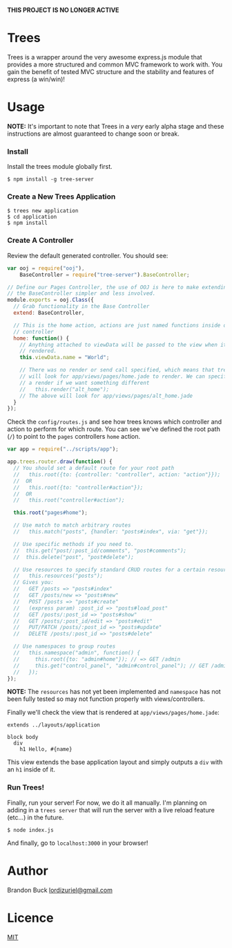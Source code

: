 **THIS PROJECT IS NO LONGER ACTIVE**

# Trees

Trees is a wrapper around the very awesome express.js module that provides a
more structured and common MVC framework to work with. You gain the benefit of
tested MVC structure and the stability and features of express (a win/win)!

# Usage

**NOTE:** It's important to note that Trees in a _very_ early alpha stage and
these instructions are almost guaranteed to change soon or break.

### Install

Install the trees module globally first.

```
$ npm install -g tree-server
```

### Create a New Trees Application

```
$ trees new application
$ cd application
$ npm install
```

### Create A Controller

Review the default generated controller. You should see:

```javascript
var ooj = require("ooj"),
    BaseController = require("tree-server").BaseController;

// Define our Pages Controller, the use of OOJ is here to make extending
// the BaseController simpler and less involved.
module.exports = ooj.Class({
  // Grab functionality in the Base Controller
  extend: BaseController,

  // This is the home action, actions are just named functions inside of a
  // controller
  home: function() {
    // Anything attached to viewData will be passed to the view when it is
    // rendered.
    this.viewData.name = "World";

    // There was no render or send call specified, which means that trees
    // will look for app/views/pages/home.jade to render. We can specify
    // a render if we want something different
    //   this.render("alt_home");
    // The above will look for app/views/pages/alt_home.jade
  }
});
```

Check the `config/routes.js` and see how trees knows which controller and action
to perform for which route. You can see we've defined the root path (`/`) to point
to the `pages` controllers `home` action.

```javascript
var app = require("../scripts/app");

app.trees.router.draw(function() {
  // You should set a default route for your root path
  //   this.root({to: {controller: "controller", action: "action"}});
  //  OR
  //   this.root({to: "controller#action"});
  //  OR
  //   this.root("controller#action");

  this.root("pages#home");

  // Use match to match arbitrary routes
  //   this.match("posts", {handler: "posts#index", via: "get"});

  // Use specific methods if you need to.
  //  this.get("post/:post_id/comments", "post#comments");
  //  this.delete("post", "post#delete");

  // Use resources to specify standard CRUD routes for a certain resource
  //   this.resources("posts");
  // Gives you:
  //   GET /posts => "posts#index"
  //   GET /posts/new => "posts#new"
  //   POST /posts => "posts#create"
  //   (express param) :post_id => "posts#load_post"
  //   GET /posts/:post_id => "posts#show"
  //   GET /posts/:post_id/edit => "posts#edit"
  //   PUT/PATCH /posts/:post_id => "posts#update"
  //   DELETE /posts/:post_id => "posts#delete"

  // Use namespaces to group routes
  //   this.namespace("admin", function() {
  //     this.root({to: "admin#home"}); // => GET /admin
  //     this.get("control_panel", "admin#control_panel"); // GET /admin/control_panel
  //   });
});
```

**NOTE:** The `resources` has not yet been implemented and `namespace` has not
been fully tested so may not function properly with views/controllers.

Finally we'll check the view that is rendered at `app/views/pages/home.jade`:

```jade
extends ../layouts/application

block body
  div
    h1 Hello, #{name}
```

This view extends the base application layout and simply outputs a `div` with
an `h1` inside of it.

### Run Trees!

Finally, run your server! For now, we do it all manually. I'm planning on adding
in a `trees server` that will run the server with a live reload feature (etc...)
in the future.

```
$ node index.js
```

And finally, go to `localhost:3000` in your browser!

# Author

Brandon Buck <lordizuriel@gmail.com>

# Licence

[MIT](http://opensource.org/licenses/MIT)
